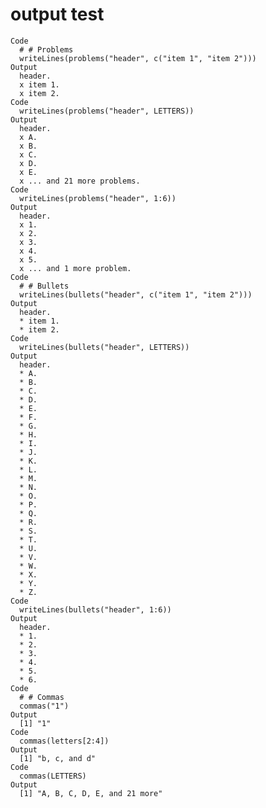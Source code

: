 # output test

    Code
      # # Problems
      writeLines(problems("header", c("item 1", "item 2")))
    Output
      header.
      x item 1.
      x item 2.
    Code
      writeLines(problems("header", LETTERS))
    Output
      header.
      x A.
      x B.
      x C.
      x D.
      x E.
      x ... and 21 more problems.
    Code
      writeLines(problems("header", 1:6))
    Output
      header.
      x 1.
      x 2.
      x 3.
      x 4.
      x 5.
      x ... and 1 more problem.
    Code
      # # Bullets
      writeLines(bullets("header", c("item 1", "item 2")))
    Output
      header.
      * item 1.
      * item 2.
    Code
      writeLines(bullets("header", LETTERS))
    Output
      header.
      * A.
      * B.
      * C.
      * D.
      * E.
      * F.
      * G.
      * H.
      * I.
      * J.
      * K.
      * L.
      * M.
      * N.
      * O.
      * P.
      * Q.
      * R.
      * S.
      * T.
      * U.
      * V.
      * W.
      * X.
      * Y.
      * Z.
    Code
      writeLines(bullets("header", 1:6))
    Output
      header.
      * 1.
      * 2.
      * 3.
      * 4.
      * 5.
      * 6.
    Code
      # # Commas
      commas("1")
    Output
      [1] "1"
    Code
      commas(letters[2:4])
    Output
      [1] "b, c, and d"
    Code
      commas(LETTERS)
    Output
      [1] "A, B, C, D, E, and 21 more"

